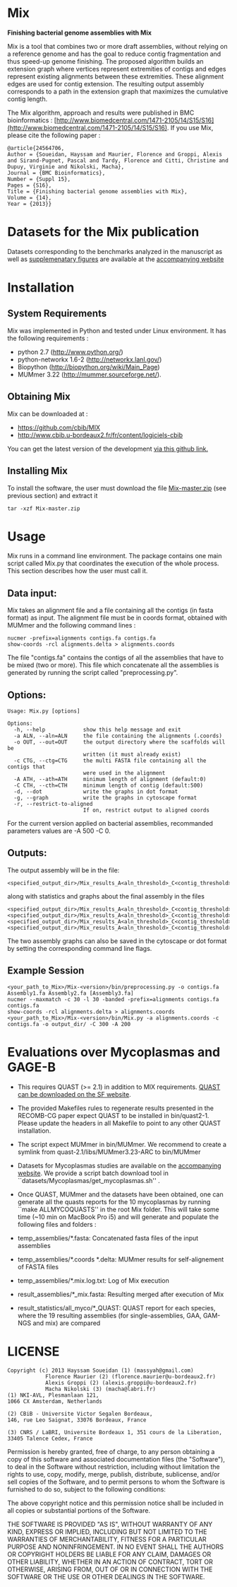 Mix
===

**Finishing bacterial genome assemblies with Mix**


Mix is a tool that combines two or more draft assemblies, without relying on a reference genome and has the goal to reduce contig fragmentation and thus speed-up genome finishing. The proposed algorithm builds an extension graph where vertices represent extremities of contigs and edges represent existing alignments between these extremities. These alignment edges are used for contig extension. The resulting output assembly corresponds to a path in the extension graph that maximizes the cumulative contig length. 

The Mix algorithm, approach and results were published in BMC bioinformatics : [http://www.biomedcentral.com/1471-2105/14/S15/S16](http://www.biomedcentral.com/1471-2105/14/S15/S16). If you use Mix, please cite the following paper : 

    @article{24564706,
    Author = {Soueidan, Hayssam and Maurier, Florence and Groppi, Alexis and Sirand-Pugnet, Pascal and Tardy, Florence and Citti, Christine and Dupuy, Virginie and Nikolski, Macha},
    Journal = {BMC Bioinformatics},
    Number = {Suppl 15},
    Pages = {S16},
    Title = {Finishing bacterial genome assemblies with Mix},
    Volume = {14},
    Year = {2013}}
    
    


# Datasets for the Mix publication
Datasets corresponding to the benchmarks analyzed in the manuscript as well as [supplemenatary figures](http://services.cbib.u-bordeaux2.fr/mix/RECOMBCG_supp_figures/) are available at the [accompanying website](http://services.cbib.u-bordeaux2.fr/mix/)


# Installation


## System Requirements
Mix was implemented in Python and tested under Linux environment. It has the following requirements :
* python 2.7 (http://www.python.org/)
* python-networkx 1.6-2 (http://networkx.lanl.gov/)
* Biopython (http://biopython.org/wiki/Main_Page)
* MUMmer 3.22 (http://mummer.sourceforge.net/).  
         
## Obtaining Mix 

Mix can be downloaded at :

* https://github.com/cbib/MIX
* http://www.cbib.u-bordeaux2.fr/fr/content/logiciels-cbib

You can get the latest version of the development [via this github link.](https://github.com/cbib/MIX/archive/master.zip)
	
## Installing Mix

To install the software, the user must download the file [Mix-master.zip](https://github.com/cbib/MIX/archive/master.zip) (see previous section) and extract it

    tar -xzf Mix-master.zip

# Usage


Mix runs in a command line environment.
The package contains one main script called Mix.py that coordinates the execution of the whole process. 
This section describes how the user must call it.

## Data input:
Mix takes an alignment file and a file containing all the contigs (in fasta format) as input. 
The alignment file must be in coords format, obtained with MUMmer and the following command lines :

	nucmer -prefix=alignments contigs.fa contigs.fa
	show-coords -rcl alignments.delta > alignments.coords

The file "contigs.fa" contains the contigs of all the assemblies that have to be mixed (two or more).
This file which concatenate all the assemblies is generated by running the script called "preprocessing.py". 

## Options:
    Usage: Mix.py [options]

    Options:
      -h, --help            show this help message and exit
      -a ALN, --aln=ALN     the file containing the alignments (.coords)
      -o OUT, --out=OUT     the output directory where the scaffolds will be
                            written (it must already exist)
      -c CTG, --ctg=CTG     the multi FASTA file containing all the contigs that
                            were used in the alignment
      -A ATH, --ath=ATH     minimum length of alignment (default:0)
      -C CTH, --cth=CTH     minimum length of contig (default:500)
      -d, --dot             write the graphs in dot format
      -g, --graph           write the graphs in cytoscape format
      -r, --restrict-to-aligned
                            If on, restrict output to aligned coords
<!-- If no minimum length is specified (options -A and -C), Mix will be run with thresholds from 0 to 2000 with a step of 50 (each time with the same value for alignment size and contig size). 
If only one threshold value is given, then the other one will be set to 0. 
 -->
For the current version applied on bacterial assemblies, recommanded parameters values are -A 500 -C 0.

## Outputs:
The output assembly will be in the file: 

    <specified_output_dir>/Mix_results_A<aln_threshold>_C<contig_threshold>/scaffolds.fa

along with statistics and graphs about the final assembly in the files 

    <specified_output_dir>/Mix_results_A<aln_threshold>_C<contig_threshold>/initial_assembly_graph.gml
    <specified_output_dir>/Mix_results_A<aln_threshold>_C<contig_threshold>/reduced_assembly_graph.gml
    <specified_output_dir>/Mix_results_A<aln_threshold>_C<contig_threshold>/all_alignments.csv
    <specified_output_dir>/Mix_results_A<aln_threshold>_C<contig_threshold>/all_contigs.csv


The two assembly graphs can also be saved in the cytoscape or dot format by setting the corresponding command line flags. 

## Example Session

    <your_path_to_Mix>/Mix-<version>/bin/preprocessing.py -o contigs.fa Assembly1.fa Assembly2.fa [Assembly3.fa]
    nucmer --maxmatch -c 30 -l 30 -banded -prefix=alignments contigs.fa contigs.fa
    show-coords -rcl alignments.delta > alignments.coords
    <your_path_to_Mix>/Mix-<version>/bin/Mix.py -a alignments.coords -c contigs.fa -o output_dir/ -C 300 -A 200 



# Evaluations over Mycoplasmas and GAGE-B 

* This requires QUAST (>= 2.1) in addition to MIX requirements. [QUAST can be downloaded on the SF website](http://sourceforge.net/projects/quast/files/). 
* The provided Makefiles rules to regenerate results presented in the RECOMB-CG paper expect QUAST to be installed in bin/quast2-1. Please update the headers in all Makefile to point to any other QUAST installation.
* The script expect MUMmer in bin/MUMmer. We recommend to create a symlink from quast-2.1/libs/MUMmer3.23-ARC to bin/MUMmer 
* Datasets for Mycoplasmas studies are available on the [accompanying website](http://services.cbib.u-bordeaux2.fr/mix/). We provide a script batch download tool in ``datasets/Mycoplasmas/get_mycoplasmas.sh'' . 
* Once QUAST, MUMmer and the datasets have been obtained, one can generate all the quasts reports for the 10 mycoplasmas by running ``make ALLMYCOQUASTS'' in the root Mix folder. This will take some time (~10 min on MacBook Pro i5) and will generate and populate the following files and folders :

 * temp_assemblies/*.fasta: Concatenated fasta files of the input assemblies 
 * temp_assemblies/*.coords *.delta: MUMmer results for self-alignement of FASTA files 
 * temp_assemblies/*.mix.log.txt: Log of Mix execution
 * result_assemblies/*_mix.fasta: Resulting merged after execution of Mix 
 * result_statistics/all_myco/*_QUAST: QUAST report for each species, where the 19 resulting assemblies (for single-assemblies, GAA, GAM-NGS and mix) are compared 






# LICENSE

    Copyright (c) 2013 Hayssam Soueidan (1) (massyah@gmail.com) 
                Florence Maurier (2) (florence.maurier@u-bordeaux2.fr)
                Alexis Groppi (2) (alexis.groppi@u-bordeaux2.fr)
                Macha Nikolski (3) (macha@labri.fr)
    (1) NKI-AVL, Plesmanlaan 121,
    1066 CX Amsterdam, Netherlands
    
    (2) CBiB - Universite Victor Segalen Bordeaux,
    146, rue Leo Saignat, 33076 Bordeaux, France

    (3) CNRS / LaBRI, Universite Bordeaux 1, 351 cours de la Liberation,
    33405 Talence Cedex, France 

Permission is hereby granted, free of charge, to any person obtaining a copy of this software and associated documentation files (the "Software"), to deal in the Software without restriction, including without limitation the rights to use, copy, modify, merge, publish, distribute, sublicense, and/or sell copies of the Software, and to permit persons to whom the Software is furnished to do so, subject to the following conditions:

The above copyright notice and this permission notice shall be included in all copies or substantial portions of the Software.

THE SOFTWARE IS PROVIDED "AS IS", WITHOUT WARRANTY OF ANY KIND, EXPRESS OR IMPLIED, INCLUDING BUT NOT LIMITED TO THE WARRANTIES OF MERCHANTABILITY, FITNESS FOR A PARTICULAR PURPOSE AND NONINFRINGEMENT. IN NO EVENT SHALL THE AUTHORS OR COPYRIGHT HOLDERS BE LIABLE FOR ANY CLAIM, DAMAGES OR OTHER LIABILITY, WHETHER IN AN ACTION OF CONTRACT, TORT OR OTHERWISE, ARISING FROM, OUT OF OR IN CONNECTION WITH THE SOFTWARE OR THE USE OR OTHER DEALINGS IN THE SOFTWARE.

